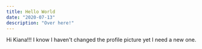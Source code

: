 ```yaml
---
title: Hello World
date: "2020-07-13"
description: "Over here!"
---
```


Hi Kiana!!! I know I haven't changed the profile picture yet I need a new one.
